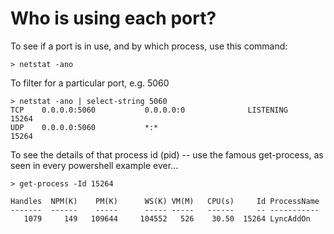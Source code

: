 # Who is using each port?

To see if a port is in use, and by which process, use this command:

    > netstat -ano

To filter for a particular port, e.g. 5060

    > netstat -ano | select-string 5060
    TCP    0.0.0.0:5060           0.0.0.0:0              LISTENING       15264
    UDP    0.0.0.0:5060           *:*                                    15264


To see the details of that process id (pid) -- use the famous get-process, as seen in every powershell example ever...

    > get-process -Id 15264

    Handles  NPM(K)    PM(K)      WS(K) VM(M)   CPU(s)     Id ProcessName
    -------  ------    -----      ----- -----   ------     -- -----------
       1079     149   109644     104552   526    30.50  15264 LyncAddOn
